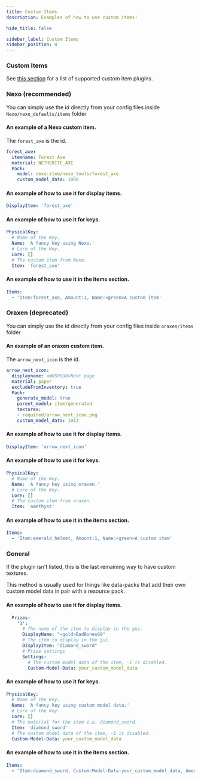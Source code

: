 ```yaml
---
title: Custom Items
description: Examples of how to use custom items!

hide_title: false

sidebar_label: Custom Items
sidebar_position: 4
---
```

### Custom Items
See [this section](../../../misc/plugin-support.md#custom-items) for a list of supported custom item plugins.

### Nexo (recommended)
You can simply use the id directly from your config files inside `Nexo/nexo_defaults/items` folder

#### An example of a Nexo custom item.
The `forest_axe` is the id.
```yaml
forest_axe:
  itemname: Forest Axe
  material: NETHERITE_AXE
  Pack:
    model: nexo:item/nexo_tools/forest_axe
    custom_model_data: 1000
```

#### An example of how to use it for display items.
```yaml
DisplayItem: 'forest_axe'
```

#### An example of how to use it for keys.
```yaml
PhysicalKey:
  # Name of the Key.
  Name: 'A fancy key using Nexo.'
  # Lore of the Key.
  Lore: []
  # The custom item from Nexo.
  Item: 'forest_axe'
```

#### An example of how to use it in the items section.
```yaml
Items:
  - 'Item:forest_axe, Amount:1, Name:<green>A custom item'
```

### Oraxen (deprecated)
You can simply use the id directly from your config files inside `oraxen/items` folder

#### An example of an oraxen custom item.
The `arrow_next_icon` is the id.
```yaml
arrow_next_icon:
  displayname: <#D5D6D8>Next page
  material: paper
  excludeFromInventory: true
  Pack:
    generate_model: true
    parent_model: item/generated
    textures:
    - required/arrow_next_icon.png
    custom_model_data: 1013
```

#### An example of how to use it for display items.
```yaml
DisplayItem: 'arrow_next_icon'
```

#### An example of how to use it for keys.
```yaml
PhysicalKey:
  # Name of the Key.
  Name: 'A fancy key using oraxen.'
  # Lore of the Key.
  Lore: []
  # The custom item from oraxen.
  Item: 'amethyst'
```

#### An example of how to use it in the items section.
```yaml
Items:
  - 'Item:emerald_helmet, Amount:1, Name:<green>A custom item'
```

### General
If the plugin isn't listed, this is the last remaining way to have custom textures.

This method is usually used for things like data-packs that add their own custom model data in pair with a resource pack.

#### An example of how to use it for display items.
```yaml
  Prizes:
    '1':
      # The name of the item to display in the gui.
      DisplayName: "<gold>BadBones69"
      # The item to display in the gui.
      DisplayItem: "diamond_sword"
      # Prize settings
      Settings:
        # The custom model data of the item, -1 is disabled.
        Custom-Model-Data: your_custom_model_data
```

#### An example of how to use it for keys.
```yaml
PhysicalKey:
  # Name of the Key.
  Name: 'A fancy key using custom model data.'
  # Lore of the Key.
  Lore: []
  # The material for the item i.e. diamond_sword.
  Item: 'diamond_sword'
  # The custom model data of the item, -1 is disabled.
  Custom-Model-Data: your_custom_model_data
```

#### An example of how to use it in the items section.
```yaml
Items:
  - 'Item:diamond_sword, Custom-Model-Data:your_custom_model_data, Amount:1, Name:<green>A custom item'
```
